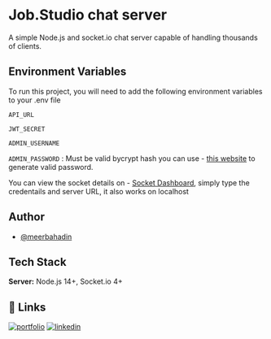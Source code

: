 
# Job.Studio chat server
A simple Node.js and socket.io chat server capable of handling thousands of clients.


## Environment Variables

To run this project, you will need to add the following environment variables to your .env file

`API_URL`

`JWT_SECRET`

`ADMIN_USERNAME`

`ADMIN_PASSWORD` : Must be valid bycrypt hash you can use - [this website](https://bcrypt-generator.com/) to generate valid password.

You can view the socket details on - [Socket Dashboard](https://admin.socket.io/), simply type the credentails and server
 URL, it also works on localhost

  
## Author

- [@meerbahadin](https://www.github.com/meerbahadin)

  
## Tech Stack

**Server:** Node.js 14+, Socket.io 4+

  
## 🔗 Links
[![portfolio](https://img.shields.io/badge/my_portfolio-000?style=for-the-badge&logo=ko-fi&logoColor=white)](https://meera.dev/)
[![linkedin](https://img.shields.io/badge/linkedin-0A66C2?style=for-the-badge&logo=linkedin&logoColor=white)](https://www.linkedin.com/in/meerbahadin/)

  
